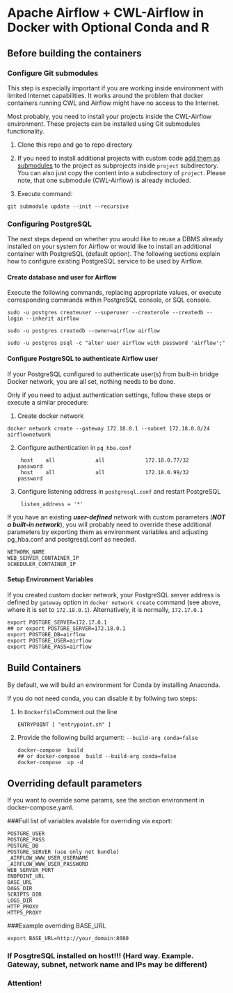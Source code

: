 # Apache Airflow + CWL-Airflow in Docker with Optional Conda and R

## Before building the containers

### Configure Git submodules

This step is especially important if you are working inside environment 
with limited Internet capabilities. It works around the problem that docker
containers running CWL and Airflow might have no access to the Internet.

Most probably, you need to install your projects inside the CWL-Airflow 
environment. These projects can be installed using Git submodules functionality.

1. Clone this repo and go to repo directory
                     
2. If you need to install additional projects with custom code 
   [add them as submodules](https://git-scm.com/book/en/v2/Git-Tools-Submodules) 
   to the project as subprojects inside `project` subdirectory. You can also
   just copy the content into a subdirectory of `project`.
   Please note, that one submodule (CWL-Airflow) is already included. 

2. Execute command:

`git submodule update --init --recursive`
                 
### Configuring PostgreSQL

The next steps depend on whether you would like to reuse a DBMS already 
installed on your system for Airflow or would like to install an additional 
container with PostgreSQL (default option). The following sections explain how 
to configure existing PostgreSQL service to be used by Airflow.
                                                                   
#### Create database and user for Airflow
Execute the following commands, replacing appropriate values, or execute 
corresponding commands within PostgreSQL console, or SQL console.

`sudo -u postgres createuser --superuser --createrole --createdb --login --inherit airflow`

`sudo -u postgres createdb --owner=airflow airflow`

`sudo -u postgres psql -c "alter user airflow with password 'airflow';"`



####  Configure PostgreSQL to authenticate Airflow user

If your PostgreSQL configured to authenticate user(s) 
from built-in bridge Docker network, you are all set, nothing needs
to be done.

Only if you need to adjust authentication settings, follow these steps
or execute a similar procedure:

1. Create docker network

`docker network create --gateway 172.18.0.1 --subnet 172.18.0.0/24 airflownetwork`

2. Configure authentication in `pg_hba.conf`

        host    all             all             172.18.0.77/32          password
        host    all             all             172.18.0.99/32          password

3. Configure listening address in `postgresql.conf` and restart PostgreSQL

        listen_address = '*'

If you have an existing ***user-defined*** network with custom parameters 
(***NOT a built-in network***), you will probably need to override these
additional parameters by exporting them as environment variables 
and adjusting pg_hba.conf and postgresql.conf as needed.
 
    NETWORK_NAME
    WEB_SERVER_CONTAINER_IP
    SCHEDULER_CONTAINER_IP

#### Setup Environment Variables

If you created custom docker network, your PostgreSQL server address 
is defined by `gateway` option in `docker network create` command (see above,
where it is set to `172.18.0.1`). Alternatively, it is normally, `172.17.0.1`

    export POSTGRE_SERVER=172.17.0.1  
    ## or export POSTGRE_SERVER=172.18.0.1 
    export POSTGRE_DB=airflow
    export POSTGRE_USER=airflow
    export POSTGRE_PASS=airflow

## Build Containers           
                 
By default, we will build an environment for Conda by installing 
Anaconda. 

If you do not need conda, you can disable it by follwing two steps:

1. In `Dockerfile`Comment out the line

       ENTRYPOINT [ "entrypoint.sh" ]

2. Provide the following build argument: `--build-arg conda=false`

       docker-compose  build
       ## or docker-compose  build --build-arg conda=false
       docker-compose  up -d

## Overriding default parameters

If you want to override some params, see the section environment 
in docker-compose.yaml.

###Full list of variables avalable for overriding via export:

    POSTGRE_USER
    POSTGRE_PASS
    POSTGRE_DB
    POSTGRE_SERVER (use only not bundle)
    _AIRFLOW_WWW_USER_USERNAME
    _AIRFLOW_WWW_USER_PASSWORD
    WEB_SERVER_PORT
    ENDPOINT_URL
    BASE_URL
    DAGS_DIR
    SCRIPTS_DIR
    LOGS_DIR
    HTTP_PROXY
    HTTPS_PROXY

###Example overriding BASE_URL                       

`export BASE_URL=http://your_domain:8080`


### If PosgtreSQL installed on host!!! (Hard way. Example. Gateway, subnet, network name and IPs may be different) 





### Attention!

